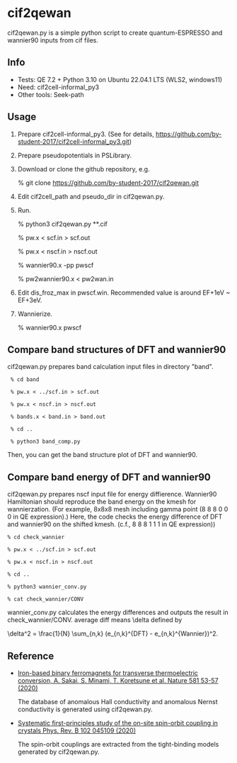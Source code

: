 # cif2qewan
cif2qewan.py is a simple python script to create quantum-ESPRESSO and wannier90 inputs from cif files.


## Info ######################################
- Tests: QE 7.2 + Python 3.10 on Ubuntu 22.04.1 LTS (WLS2, windows11)
- Need: cif2cell-informal_py3
- Other tools: Seek-path


## Usage ######################################
  1. Prepare cif2cell-informal_py3. (See for details, https://github.com/by-student-2017/cif2cell-informal_py3.git)
  
  2. Prepare pseudopotentials in PSLibrary.
  
  3. Download or clone the github repository, e.g.
  
     % git clone https://github.com/by-student-2017/cif2qewan.git
  
  
  4. Edit cif2cell_path and pseudo_dir in cif2qewan.py.
  
  5. Run.

     % python3 cif2qewan.py **.cif
  
     % pw.x < scf.in > scf.out
      
     % pw.x < nscf.in > nscf.out
      
     % wannier90.x -pp pwscf
      
     % pw2wannier90.x < pw2wan.in

  6. Edit dis_froz_max in pwscf.win. Recommended value is around EF+1eV ~ EF+3eV.

  7. Wannierize.
  
     % wannier90.x pwscf


## Compare band structures of DFT and wannier90 #####
cif2qewan.py prepares band calculation input files in directory "band".

     % cd band

     % pw.x < ../scf.in > scf.out

	 % pw.x < nscf.in > nscf.out

	 % bands.x < band.in > band.out

	 % cd ..

	 % python3 band_comp.py

Then, you can get the band structure plot of DFT and wannier90.

## Compare band energy of DFT and wannier90 #####
cif2qewan.py prepares nscf input file for energy diffierence.
Wannier90 Hamiltonian should reproduce the band energy on the kmesh for wannierzation. (For example, 8x8x8 mesh including gamma point (8 8 8 0 0 0 in QE expression).)
Here, the code checks the energy difference of DFT and wannier90 on the shifted kmesh. (c.f., 8 8 8 1 1 1 in QE expression))

	% cd check_wannier

	% pw.x < ../scf.in > scf.out

	% pw.x < nscf.in > nscf.out

	% cd ..

	% python3 wannier_conv.py

	% cat check_wannier/CONV

wannier_conv.py calculates the energy differences and outputs the result in check_wannier/CONV.
average diff means \delta defined by

\delta^2 = \frac{1}{N} \sum_{n,k} (e_{n,k}^{DFT} - e_{n,k}^{Wannier})^2.


## Reference ######################################

- [Iron-based binary ferromagnets for transverse thermoelectric conversion,  A. Sakai, S. Minami, T. Koretsune et al. Nature 581 53-57 (2020)](https://doi.org/10.1038/s41586-020-2230-z)

  The database of anomalous Hall conductivity and anomalous Nernst conductivity is generated using cif2qewan.py.

- [Systematic first-principles study of the on-site spin-orbit coupling in crystals Phys. Rev. B 102 045109 (2020)](https://doi.org/10.1103/PhysRevB.102.045109)
 
  The spin-orbit couplings are extracted from the tight-binding models generated by cif2qewan.py.
